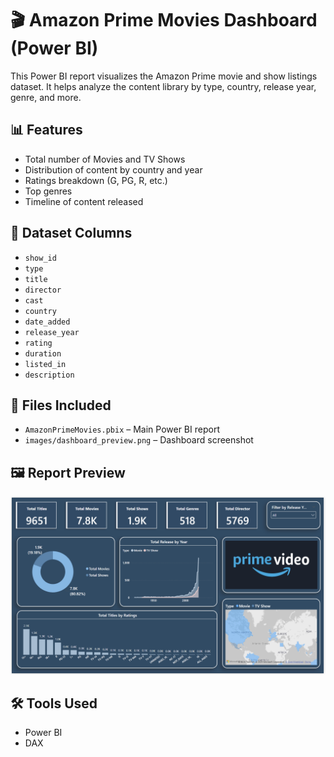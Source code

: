 # 🎬 Amazon Prime Movies Dashboard (Power BI)

This Power BI report visualizes the Amazon Prime movie and show listings dataset. It helps analyze the content library by type, country, release year, genre, and more.

## 📊 Features
- Total number of Movies and TV Shows
- Distribution of content by country and year
- Ratings breakdown (G, PG, R, etc.)
- Top genres
- Timeline of content released

## 📂 Dataset Columns
- `show_id`
- `type`
- `title`
- `director`
- `cast`
- `country`
- `date_added`
- `release_year`
- `rating`
- `duration`
- `listed_in`
- `description`

## 📁 Files Included
- `AmazonPrimeMovies.pbix` – Main Power BI report
- `images/dashboard_preview.png` – Dashboard screenshot

## 🖼️ Report Preview

![Dashboard Screenshot](Images/dashboard_preview.png)

## 🛠️ Tools Used
- Power BI
- DAX
